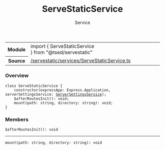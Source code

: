 
<header class="symbol-info-header"><h1 id="servestaticservice">ServeStaticService</h1><label class="symbol-info-type-label service">Service</label></header>
<!-- summary -->
<section class="symbol-info"><table class="is-full-width"><tbody><tr><th>Module</th><td><div class="lang-typescript"><span class="token keyword">import</span> { ServeStaticService }&nbsp;<span class="token keyword">from</span>&nbsp;<span class="token string">"@tsed/servestatic"</span></div></td></tr><tr><th>Source</th><td><a href="https://github.com/Romakita/ts-express-decorators/blob/v4.17.6/src//servestatic/services/ServeStaticService.ts#L0-L0">/servestatic/services/ServeStaticService.ts</a></td></tr></tbody></table></section>
<!-- overview -->


### Overview


<pre><code class="typescript-lang "><span class="token keyword">class</span> ServeStaticService <span class="token punctuation">{</span>
    <span class="token keyword">constructor</span><span class="token punctuation">(</span>expressApp<span class="token punctuation">:</span> Express.Application<span class="token punctuation">,</span> serverSettingsService<span class="token punctuation">:</span> <a href="#api/common/config/serversettingsservice"><span class="token">ServerSettingsService</span></a><span class="token punctuation">)</span><span class="token punctuation">;</span>
    $<span class="token function">afterRoutesInit</span><span class="token punctuation">(</span><span class="token punctuation">)</span><span class="token punctuation">:</span> <span class="token keyword">void</span><span class="token punctuation">;</span>
    <span class="token function">mount</span><span class="token punctuation">(</span>path<span class="token punctuation">:</span> <span class="token keyword">string</span><span class="token punctuation">,</span> directory<span class="token punctuation">:</span> <span class="token keyword">string</span><span class="token punctuation">)</span><span class="token punctuation">:</span> <span class="token keyword">void</span><span class="token punctuation">;</span>
<span class="token punctuation">}</span></code></pre>


<!-- Parameters -->

<!-- Description -->

<!-- Members -->







### Members



<div class="method-overview">
<pre><code class="typescript-lang ">$<span class="token function">afterRoutesInit</span><span class="token punctuation">(</span><span class="token punctuation">)</span><span class="token punctuation">:</span> <span class="token keyword">void</span></code></pre>
</div>




<hr/>



<div class="method-overview">
<pre><code class="typescript-lang "><span class="token function">mount</span><span class="token punctuation">(</span>path<span class="token punctuation">:</span> <span class="token keyword">string</span><span class="token punctuation">,</span> directory<span class="token punctuation">:</span> <span class="token keyword">string</span><span class="token punctuation">)</span><span class="token punctuation">:</span> <span class="token keyword">void</span></code></pre>
</div>








